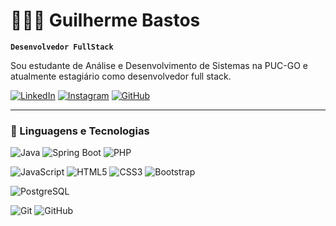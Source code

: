 # 👨🏻‍💻 Guilherme Bastos

**`Desenvolvedor FullStack`**

Sou estudante de Análise e Desenvolvimento de Sistemas na PUC-GO e atualmente estagiário como desenvolvedor full stack.

[![LinkedIn](https://img.shields.io/badge/LinkedIn-0A66C2?style=flat-square&logo=linkedin&logoColor=white)](https://www.linkedin.com/in/guilhermebastos-dev)
[![Instagram](https://img.shields.io/badge/Instagram-E4405F?style=flat-square&logo=instagram&logoColor=white)](https://www.instagram.com/guilhrme._)
[![GitHub](https://img.shields.io/badge/GitHub-181717?style=flat-square&logo=github&logoColor=white)](https://github.com/GuiBast0s)

---

### 🤖 Linguagens e Tecnologias

![Java](https://img.shields.io/badge/Java-007396?style=flat-square&logo=java&logoColor=white)
![Spring Boot](https://img.shields.io/badge/Spring_Boot-6DB33F?style=flat-square&logo=spring&logoColor=white)
![PHP](https://img.shields.io/badge/PHP-777BB4?style=flat-square&logo=php&logoColor=white)

![JavaScript](https://img.shields.io/badge/JavaScript-F7DF1E?style=flat-square&logo=javascript&logoColor=black)
![HTML5](https://img.shields.io/badge/HTML5-E34F26?style=flat-square&logo=html5&logoColor=white)
![CSS3](https://img.shields.io/badge/CSS3-1572B6?style=flat-square&logo=css3&logoColor=white)
![Bootstrap](https://img.shields.io/badge/Bootstrap-563D7C?style=flat-square&logo=bootstrap&logoColor=white)

![PostgreSQL](https://img.shields.io/badge/PostgreSQL-336791?style=flat-square&logo=postgresql&logoColor=white)

![Git](https://img.shields.io/badge/Git-F05032?style=flat-square&logo=git&logoColor=white)
![GitHub](https://img.shields.io/badge/GitHub-181717?style=flat-square&logo=github&logoColor=white)


